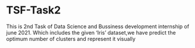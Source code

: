 # TSF-Task2
This is 2nd Task of Data Science and Bussiness development internship of june 2021.
Which includes the given ‘Iris’ dataset,we have predict the optimum number of clusters and represent it visually
